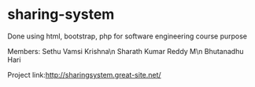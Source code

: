 # sharing-system
Done using html, bootstrap, php for software engineering course purpose

Members:
Sethu Vamsi Krishna\n
Sharath Kumar Reddy M\n
Bhutanadhu Hari

Project link:http://sharingsystem.great-site.net/
